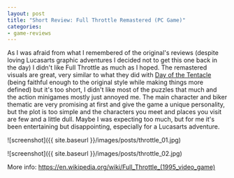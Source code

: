 ```yaml
---
layout: post
title: "Short Review: Full Throttle Remastered (PC Game)"
categories:
- game-reviews
---
```


<p>
As I was afraid from what I remembered of the original's reviews (despite loving Lucasarts graphic adventures I decided not to get this one back in the day) I didn't like Full Throttle as much as I hoped. The remastered visuals are great, very similar to what they did with <a href='http://blog.binarynonsense.com/2016/11/04/short-review-day-of-the-tentacle-pc/'>Day of the Tentacle</a> (being faithful enough to the original style while making things more defined) but it's too short, I didn't like most of the puzzles that much and the action minigames mostly just annoyed me. The main character and biker thematic are very promising at first and give the game a unique personality, but the plot is too simple and the characters you meet and places you visit are few and a little dull. Maybe I was expecting too much, but for me it's been entertaining but disappointing, especially for a Lucasarts adventure.
</p>


![screenshot]({{ site.baseurl }}/images/posts/throttle_01.jpg)

![screenshot]({{ site.baseurl }}/images/posts/throttle_02.jpg)


<p>More info: <a href="https://en.wikipedia.org/wiki/Full_Throttle_(1995_video_game)">https://en.wikipedia.org/wiki/Full_Throttle_(1995_video_game)</a><p>